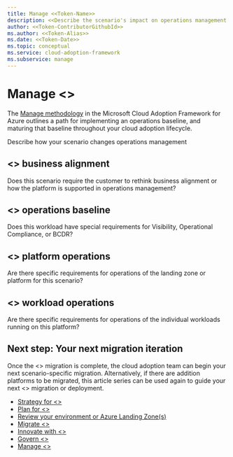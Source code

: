 ```yaml
---
title: Manage <<Token-Name>>
description: <<Describe the scenario's impact on operations management.>>
author: <<Token-ContributorGithubId>>
ms.author: <<Token-Alias>>
ms.date: <<Token-Date>>
ms.topic: conceptual
ms.service: cloud-adoption-framework
ms.subservice: manage
---
```


# Manage <<Token-Name>>

The [Manage methodology](../../manage/index.md) in the Microsoft Cloud Adoption Framework for Azure outlines a path for implementing an operations baseline, and maturing that baseline throughout your cloud adoption lifecycle.

Describe how your scenario changes operations management

## <<Token-Name>> business alignment

Does this scenario require the customer to rethink business alignment or how the platform is supported in operations management?

## <<Token-Name>> operations baseline

Does this workload have special requirements for Visibility, Operational Compliance, or BCDR?

## <<Token-Name>> platform operations

Are there specific requirements for operations of the landing zone or platform for this scenario?

## <<Token-Name>> workload operations

Are there specific requirements for operations of the individual workloads running on this platform?

## Next step: Your next migration iteration

Once the <<Token-Name>> migration is complete, the cloud adoption team can begin your next scenario-specific migration. Alternatively, if there are addition platforms to be migrated, this article series can be used again to guide your next <<Token-Name>> migration or deployment.

- [Strategy for <<Token-Name>>](./strategy.md)
- [Plan for <<Token-Name>>](./plan.md)
- [Review your environment or Azure Landing Zone(s)](./ready.md)
- [Migrate <<Token-Name>>](./migrate.md)
- [Innovate with <<Token-Name>>](./innovate.md)
- [Govern <<Token-Name>>](./govern.md)
- [Manage <<Token-Name>>](./manage.md)